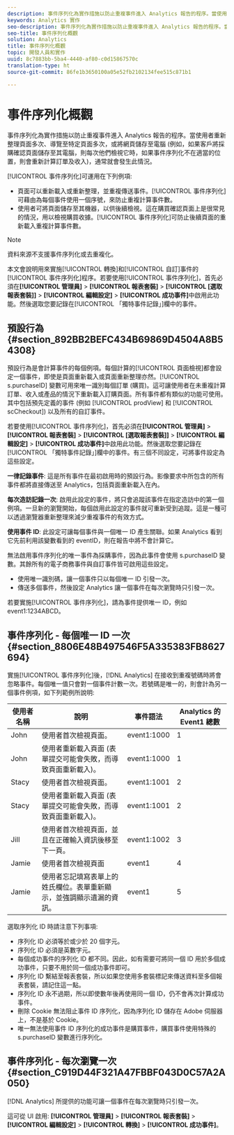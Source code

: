```yaml
---
description: 事件序列化為實作措施以防止重複事件進入 Analytics 報告的程序。當使用者重新整理頁面多次、導覽至特定頁面多次，或將網頁儲存至電腦 (例如，如果客戶將採購確認頁面儲存至其電腦，則每次他們檢視它時，如果事件序列化不在適當的位置，則會重新計算訂單及收入)，通常就會發生此情況。
keywords: Analytics 實作
seo-description: 事件序列化為實作措施以防止重複事件進入 Analytics 報告的程序。當使用者重新整理頁面多次、導覽至特定頁面多次，或將網頁儲存至電腦 (例如，如果客戶將採購確認頁面儲存至其電腦，則每次他們檢視它時，如果事件序列化不在適當的位置，則會重新計算訂單及收入)，通常就會發生此情況。
seo-title: 事件序列化概觀
solution: Analytics
title: 事件序列化概觀
topic: 開發人員和實作
uuid: 8c7883bb-5ba4-4440-af80-c0d15867570c
translation-type: ht
source-git-commit: 86fe1b3650100a05e52fb2102134fee515c871b1

---
```



# 事件序列化概觀

事件序列化為實作措施以防止重複事件進入 Analytics 報告的程序。當使用者重新整理頁面多次、導覽至特定頁面多次，或將網頁儲存至電腦 (例如，如果客戶將採購確認頁面儲存至其電腦，則每次他們檢視它時，如果事件序列化不在適當的位置，則會重新計算訂單及收入)，通常就會發生此情況。

[!UICONTROL 事件序列化]可運用在下列例項: 

* 頁面可以重新載入或重新整理，並重複傳送事件。[!UICONTROL 事件序列化]可藉由為每個事件使用一個序號，來防止重複計算事件數。
* 使用者可將頁面儲存至其機器，以供後續檢視。這在購買確認頁面上是很常見的情況，用以檢視購買收據。[!UICONTROL 事件序列化]可防止後續頁面的重新載入重複計算事件數。

>[!NOTE]
>
>資料來源不支援事件序列化或去重複化。

本文會說明用來實施[!UICONTROL 轉換]和[!UICONTROL 自訂]事件的[!UICONTROL 事件序列化]程序。若要使用[!UICONTROL 事件序列化]，首先必須在&#x200B;**[!UICONTROL 管理員]** &gt; **[!UICONTROL 報表套裝]** &gt; **[!UICONTROL [選取報表套裝]]** &gt; **[!UICONTROL 編輯設定]** &gt; **[!UICONTROL 成功事件]**&#x200B;中啟用此功能。然後選取您要記錄在[!UICONTROL 「獨特事件記錄」]欄中的事件。

## 預設行為 {#section_892BB2BEFC434B69869D4504A8B54308}

預設行為是會計算事件的每個例項。每個計算的[!UICONTROL 頁面檢視]都會設定一個事件，即使是頁面重新載入或頁面重新整理亦然。[!UICONTROL s.purchaseID] 變數可用來唯一識別每個訂單 (購買)。這可讓使用者在未重複計算訂單、收入或產品的情況下重新載入訂購頁面。所有事件都有類似的功能可使用。其中包括預先定義的事件 (例如 [!UICONTROL prodView] 和 [!UICONTROL scCheckout]) 以及所有的自訂事件。

<!-- 

event_serialization_impl.xml

 -->

若要使用[!UICONTROL 事件序列化]，首先必須在&#x200B;**[!UICONTROL 管理員]** &gt; **[!UICONTROL 報表套裝]** &gt; **[!UICONTROL [選取報表套裝]]** &gt; **[!UICONTROL 編輯設定]** &gt; **[!UICONTROL 成功事件]**&#x200B;中啟用此功能。然後選取您要記錄在[!UICONTROL 「獨特事件記錄」]欄中的事件。有三個不同設定，可將事件設定為這些設定。

**一律記錄事件**: 這是所有事件在最初啟用時的預設行為。影像要求中所包含的所有事件都將直接傳送至 Analytics，包括頁面重新載入在內。

**每次造訪記錄一次**: 啟用此設定的事件，將只會追蹤該事件在指定造訪中的第一個例項。一旦新的瀏覽開始，每個啟用此設定的事件就可重新受到追蹤。這是一種可以透過瀏覽器重新整理來減少重複事件的有效方式。

**使用事件 ID**: 此設定可讓每個事件與一個唯一 ID 產生關聯。如果 Analytics 看到它先前利用該變數看到的 eventID，則在報告中將不會計算它。

無法啟用事件序列化的唯一事件為採購事件，因為此事件會使用 s.purchaseID 變數。其餘所有的電子商務事件與自訂事件皆可啟用這些設定。

* 使用唯一識別碼，讓一個事件只以每個唯一 ID 引發一次。
* 傳送多個事件，然後設定 Analytics 讓一個事件在每次瀏覽時只引發一次。

若要實施[!UICONTROL 事件序列化]，請為事件提供唯一 ID，例如 event1:1234ABCD。

## 事件序列化 - 每個唯一 ID 一次{#section_8806E48B497546F5A335383FB8627694}

實施[!UICONTROL 事件序列化]後，[!DNL Analytics] 在接收到重複號碼時將會忽略事件。每個唯一值只會對一個事件計數一次。若號碼是唯一的，則會計為另一個事件例項，如下列範例所說明: 

| 使用者名稱 | 說明 | 事件語法 | Analytics 的 Event1 總數 |
|---|---|---|---|
| John | 使用者首次檢視頁面。 | event1:1000 | 1 |
| John | 使用者重新載入頁面 (表單提交可能會失敗，而導致頁面重新載入)。 | event1:1000 | 1 |
| Stacy | 使用者首次檢視頁面。 | event1:1001 | 2 |
| Stacy | 使用者重新載入頁面 (表單提交可能會失敗，而導致頁面重新載入)。 | event1:1001 | 2 |
| Jill | 使用者首次檢視頁面，並且在正確輸入資訊後移至下一頁。 | event1:1002 | 3 |
| Jamie | 使用者首次檢視頁面 | event1 | 4 |
| Jamie | 使用者忘記填寫表單上的姓氏欄位。表單重新顯示，並強調顯示遺漏的資訊。 | event1 | 5 |

選取序列化 ID 時請注意下列事項:

* 序列化 ID 必須等於或少於 20 個字元。
* 序列化 ID 必須是英數字元。
* 每個成功事件的序列化 ID 都不同。因此，如有需要可將同一個 ID 用於多個成功事件，只要不用於同一個成功事件即可。
* 序列化 ID 繫結至報表套裝，所以如果您使用多套裝標記來傳送資料至多個報表套裝，請記住這一點。
* 序列化 ID 永不過期，所以即使數年後再使用同一個 ID，仍不會再次計算成功事件。
* 刪除 Cookie 無法阻止事件 ID 序列化，因為序列化 ID 儲存在 Adobe 伺服器上，不是基於 Cookie。
* 唯一無法使用事件 ID 序列化的成功事件是購買事件，購買事件使用特殊的 s.purchaseID 變數進行序列化。

## 事件序列化 - 每次瀏覽一次{#section_C919D44F321A47FBBF043D0C57A2A050}

[!DNL Analytics] 所提供的功能可讓一個事件在每次瀏覽時只引發一次。

這可從 UI 啟用: **[!UICONTROL 管理員]** &gt; **[!UICONTROL 報表套裝]** &gt; **[!UICONTROL 編輯設定]** &gt; **[!UICONTROL 轉換]** &gt; **[!UICONTROL 成功事件]**。
